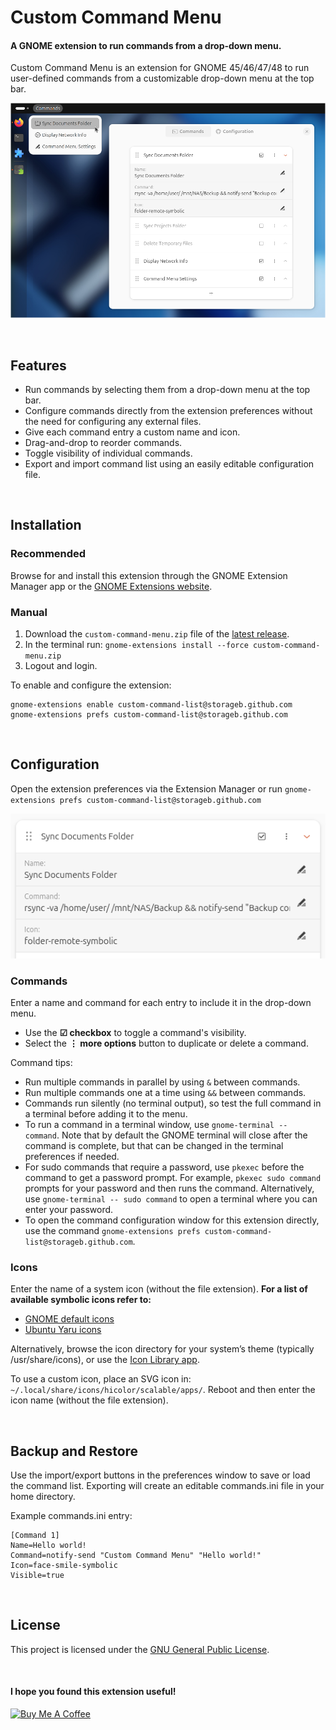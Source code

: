 # Custom Command Menu

#### A GNOME extension to run commands from a drop-down menu.

Custom Command Menu is an extension for GNOME 45/46/47/48 to run user-defined commands from a customizable drop-down menu at the top bar. 

![Screenshot-main](screenshots/screenshot-main-6.png)

<br>

## Features

- Run commands by selecting them from a drop-down menu at the top bar.
- Configure commands directly from the extension preferences without the need for configuring any external files.
- Give each command entry a custom name and icon.
- Drag-and-drop to reorder commands.
- Toggle visibility of individual commands.
- Export and import command list using an easily editable configuration file.


<br>

## Installation


### Recommended

Browse for and install this extension through the GNOME Extension Manager app or the [GNOME Extensions website](https://extensions.gnome.org/extension/7024/custom-command-list/).


### Manual

1. Download the `custom-command-menu.zip` file of the [latest release](https://github.com/StorageB/custom-command-menu/releases/). 
2. In the terminal run:
`gnome-extensions install --force custom-command-menu.zip`
3. Logout and login.

To enable and configure the extension:
```
gnome-extensions enable custom-command-list@storageb.github.com
gnome-extensions prefs custom-command-list@storageb.github.com
```

<br>

## Configuration

Open the extension preferences via the Extension Manager or run
`gnome-extensions prefs custom-command-list@storageb.github.com`

![Screenshot-commands](screenshots/screenshot-command-6.png)

### Commands

Enter a name and command for each entry to include it in the drop-down menu.
- Use the **☑ checkbox** to toggle a command's visibility.
- Select the **⋮ more options** button to duplicate or delete a command.

Command tips:
- Run multiple commands in parallel by using `&` between commands.
- Run multiple commands one at a time using `&&` between commands.
- Commands run silently (no terminal output), so test the full command in a terminal before adding it to the menu. 
- To run a command in a terminal window, use `gnome-terminal -- command`. Note that by default the GNOME terminal will close after the command is complete, but that can be changed in the terminal preferences if needed.
- For sudo commands that require a password, use `pkexec` before the command to get a password prompt. For example, `pkexec sudo command` prompts for your password and then runs the command. Alternatively, use `gnome-terminal -- sudo command` to open a terminal where you can enter your password.
- To open the command configuration window for this extension directly, use the command `gnome-extensions prefs custom-command-list@storageb.github.com`.

### Icons

Enter the name of a system icon (without the file extension). 
**For a list of available symbolic icons refer to:**
- [GNOME default icons](https://github.com/StorageB/icons/blob/main/GNOME48Adwaita/icons.md)
- [Ubuntu Yaru icons](https://github.com/StorageB/icons/blob/main/Yaru/icons.md)

Alternatively, browse the icon directory for your system’s theme (typically /usr/share/icons), or use the [Icon Library app](https://flathub.org/apps/org.gnome.design.IconLibrary).

To use a custom icon, place an SVG icon in: `~/.local/share/icons/hicolor/scalable/apps/`. Reboot and then enter the icon name (without the file extension). 


<br>

## Backup and Restore

Use the import/export buttons in the preferences window to save or load the command list. Exporting will create an editable commands.ini file in your home directory.

Example commands.ini entry:
```
[Command 1]
Name=Hello world!
Command=notify-send "Custom Command Menu" "Hello world!"
Icon=face-smile-symbolic
Visible=true
```

<br>

## License

This project is licensed under the [GNU General Public License](http://www.gnu.org/licenses/).

<br>

#### I hope you found this extension useful!

<a href="https://www.buymeacoffee.com/StorageB" target="_blank"><img src="https://cdn.buymeacoffee.com/buttons/v2/default-yellow.png" alt="Buy Me A Coffee" style="height: 36px !important;width: 131px !important;" ></a>
